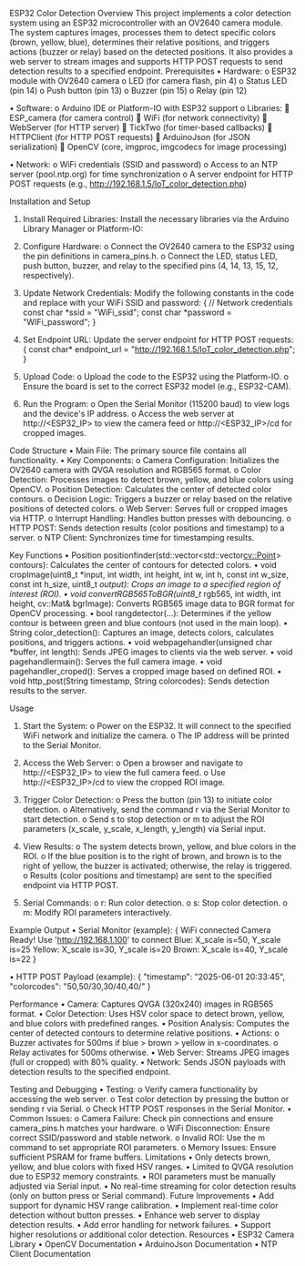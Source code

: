 ESP32 Color Detection
Overview
This project implements a color detection system using an ESP32 microcontroller with an OV2640 camera module. The system captures images, processes them to detect specific colors (brown, yellow, blue), determines their relative positions, and triggers actions (buzzer or relay) based on the detected positions. It also provides a web server to stream images and supports HTTP POST requests to send detection results to a specified endpoint.
Prerequisites
•	Hardware:
    o   ESP32 module with OV2640 camera
    o	LED (for camera flash, pin 4)
    o	Status LED (pin 14)
    o	Push button (pin 13)
    o	Buzzer (pin 15)
    o	Relay (pin 12)

•	Software:
    o	Arduino IDE or Platform-IO with ESP32 support
    o	Libraries: 
        	ESP_camera (for camera control)
        	WiFi (for network connectivity)
        	WebServer (for HTTP server)
        	TickTwo (for timer-based callbacks)
        	HTTPClient (for HTTP POST requests)
        	ArduinoJson (for JSON serialization)
        	OpenCV (core, imgproc, imgcodecs for image processing)

•	Network:
    o	WiFi credentials (SSID and password)
    o	Access to an NTP server (pool.ntp.org) for time synchronization
    o	A server endpoint for HTTP POST requests (e.g., http://192.168.1.5/IoT_color_detection.php)

Installation and Setup
1.	Install Required Libraries:
    Install the necessary libraries via the Arduino Library Manager or Platform-IO:

2.	Configure Hardware:
    o	Connect the OV2640 camera to the ESP32 using the pin definitions     in camera_pins.h.
    o	Connect the LED, status LED, push button, buzzer, and relay to the specified pins (4, 14, 13, 15, 12, respectively).

3.	Update Network Credentials:
    Modify the following constants in the code and replace with your WiFi SSID and password:
    {
        // Network credentials
        const char *ssid = "WiFi_ssid";
        const char *password = "WIFi_password";
    }

4.	Set Endpoint URL:
    Update the server endpoint for HTTP POST requests:
    {
        const char* endpoint_url = "http://192.168.1.5/IoT_color_detection.php";
    }

5.	Upload Code:
    o	Upload the code to the ESP32 using the Platform-IO.
    o	Ensure the board is set to the correct ESP32 model (e.g., ESP32-CAM).

6.	Run the Program:
    o	Open the Serial Monitor (115200 baud) to view logs and the device's IP address.
    o	Access the web server at http://<ESP32_IP> to view the camera feed or http://<ESP32_IP>/cd for cropped images.

Code Structure
•	Main File: The primary source file contains all functionality.
•	Key Components:
    o	Camera Configuration: Initializes the OV2640 camera with QVGA resolution and RGB565 format.
    o	Color Detection: Processes images to detect brown, yellow, and blue colors using OpenCV.
    o	Position Detection: Calculates the center of detected color contours.
    o	Decision Logic: Triggers a buzzer or relay based on the relative positions of detected colors.
    o	Web Server: Serves full or cropped images via HTTP.
    o	Interrupt Handling: Handles button presses with debouncing.
    o	HTTP POST: Sends detection results (color positions and timestamp) to a server.
    o	NTP Client: Synchronizes time for timestamping results.


Key Functions
    •	Position positionfinder(std::vector<std::vector<cv::Point>> contours): Calculates the center of contours for detected colors.
    •	void cropImage(uint8_t *input, int width, int height, int w, int h, const int w_size, const int h_size, uint8_t *output): Crops an image to a specified region of interest (ROI).
    •	void convertRGB565ToBGR(uint8_t* rgb565, int width, int height, cv::Mat& bgrImage): Converts RGB565 image data to BGR format for OpenCV processing.
    •	bool rangdetector(...): Determines if the yellow contour is between green and blue contours (not used in the main loop).
    •	String color_detection(): Captures an image, detects colors, calculates positions, and triggers actions.
    •	void webpagehandler(unsigned char *buffer, int length): Sends JPEG images to clients via the web server.
    •	void pagehandlermain(): Serves the full camera image.
    •	void pagehandler_croped(): Serves a cropped image based on defined ROI.
    •	void http_post(String timestamp, String colorcodes): Sends detection results to the server.

Usage
1.	Start the System:
    o	Power on the ESP32. It will connect to the specified WiFi network and initialize the camera.
    o	The IP address will be printed to the Serial Monitor.
    
2.	Access the Web Server:
    o	Open a browser and navigate to http://<ESP32_IP> to view the full camera feed.
    o	Use http://<ESP32_IP>/cd to view the cropped ROI image.

3.	Trigger Color Detection:
    o	Press the button (pin 13) to initiate color detection.
    o	Alternatively, send the command r via the Serial Monitor to start detection.
    o	Send s to stop detection or m to adjust the ROI parameters (x_scale, y_scale, x_length, y_length) via Serial input.

4.	View Results:
    o	The system detects brown, yellow, and blue colors in the ROI.
    o	If the blue position is to the right of brown, and brown is to the right of yellow, the buzzer is activated; otherwise, the relay is triggered.
    o	Results (color positions and timestamp) are sent to the specified endpoint via HTTP POST.

5.	Serial Commands:
    o	r: Run color detection.
    o	s: Stop color detection.
    o	m: Modify ROI parameters interactively.
    
Example Output
•	Serial Monitor (example):
    {
        WiFi connected
        Camera Ready! Use 'http://192.168.1.100' to connect
        Blue: X_scale is=50, Y_scale is=25
        Yellow: X_scale is=30, Y_scale is=20
        Brown: X_scale is=40, Y_scale is=22
    }

•	HTTP POST Payload (example):
    {
        "timestamp": "2025-06-01 20:33:45",
        "colorcodes": "50,50/30,30/40,40/"
    }
 
Performance
•	Camera: Captures QVGA (320x240) images in RGB565 format.
•	Color Detection: Uses HSV color space to detect brown, yellow, and   blue colors with predefined ranges.
•	Position Analysis: Computes the center of detected contours to determine relative positions.
•	Actions:
    o	Buzzer activates for 500ms if blue > brown > yellow in x-coordinates.
    o	Relay activates for 500ms otherwise.
•	Web Server: Streams JPEG images (full or cropped) with 80% quality.
•	Network: Sends JSON payloads with detection results to the specified endpoint.

Testing and Debugging
•	Testing:
    o	Verify camera functionality by accessing the web server.
    o	Test color detection by pressing the button or sending r via Serial.
    o	Check HTTP POST responses in the Serial Monitor.
•	Common Issues:
    o	Camera Failure: Check pin connections and ensure camera_pins.h matches your hardware.
    o	WiFi Disconnection: Ensure correct SSID/password and stable network.
    o	Invalid ROI: Use the m command to set appropriate ROI parameters.
    o	Memory Issues: Ensure sufficient PSRAM for frame buffers.
Limitations
•	Only detects brown, yellow, and blue colors with fixed HSV ranges.
•	Limited to QVGA resolution due to ESP32 memory constraints.
•	ROI parameters must be manually adjusted via Serial input.
•	No real-time streaming for color detection results (only on button press or Serial command).
Future Improvements
•	Add support for dynamic HSV range calibration.
•	Implement real-time color detection without button presses.
•	Enhance web server to display detection results.
•	Add error handling for network failures.
•	Support higher resolutions or additional color detection.
Resources
•	ESP32 Camera Library
•	OpenCV Documentation
•	ArduinoJson Documentation
•	NTP Client Documentation